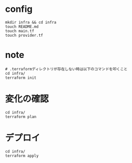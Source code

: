 # config

```
mkdir infra && cd infra
touch README.md
touch main.tf
touch provider.tf
```

# note

```
# .terraformディレクトリが存在しない時は以下のコマンドを叩くこと
cd infra/
terraform init
```

# 変化の確認

```
cd infra/
terraform plan
```

# デプロイ

```
cd infra/
terraform apply
```

